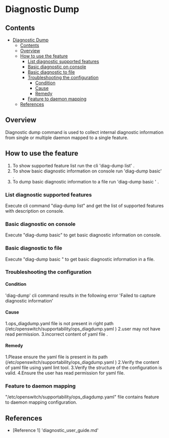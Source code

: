 # Diagnostic Dump

## Contents

- [Diagnostic Dump](#diagnostic-dump)
    - [Contents](#contents)
    - [Overview](#overview)
    - [How to use the feature](#how-to-use-the-feature)
        - [List diagnostic supported features](#list-diagnostic-supported-features)
        - [Basic diagnostic on console](#basic-diagnostic-on-console)
        - [Basic diagnostic to file](#basic-diagnostic-to-file)
        - [Troubleshooting the configuration](#troubleshooting-the-configuration)
            - [Condition](#condition)
            - [Cause](#cause)
            - [Remedy](#remedy)
        - [Feature to daemon mapping](#feature-to-daemon-mapping)
    - [References](#references)

## Overview
Diagnostic dump command is used to collect internal diagnostic information from single or multiple daemon mapped to a single feature.


## How to use the feature
1. To show supported feature list run the cli 'diag-dump list' .
2. To show basic diagnostic information on console run 'diag-dump <feature> basic' .
3. To dump basic diagnostic information to a file run 'diag-dump <feature> basic  <file path>' .

### List diagnostic supported features
Execute cli command "diag-dump list" and get the list of supported features with description on console.

### Basic diagnostic on console
Execute "diag-dump <feature> basic" to get basic diagnostic information on console.

### Basic diagnostic to file
Execute "diag-dump <feature> basic <filename>" to get basic diagnostic information in a file.

### Troubleshooting the configuration

#### Condition
'diag-dump' cli command results in the following error
'Failed to capture diagnostic information'


#### Cause
1.ops_diagdump.yaml file is not present in right path  (/etc/openswitch/supportability/ops_diagdump.yaml )
2.user may not have read permission.
3.incorrect content of yaml file .


#### Remedy
1.Please ensure the yaml file is present in its path
(/etc/openswitch/supportability/ops_diagdump.yaml )
2.Verify the content of yaml file using yaml lint tool.
3.Verify the structure of the configuration is valid.
4.Ensure the user has read permission for yaml file.

### Feature to daemon mapping
"/etc/openswitch/supportability/ops_diagdump.yaml" file contains feature to daemon mapping configuration.

## References
* [Reference 1] 'diagnostic_user_guide.md'
